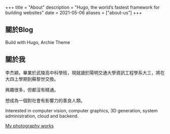 +++
title = "About"
description = "Hugo, the world’s fastest framework for building websites"
date = 2021-05-06
aliases = ["about-us"]
+++

## 關於Blog

Build with Hugo, Archie Theme

## 關於我

李杰穎，畢業於武陵高中科學班，現就讀於陽明交通大學資訊工程學系大三，將在大四上學期到蘇黎世交換。

興趣很多，但都沒有精通。

想成為一個對社會有影響力的善良人類。

Interested in computer vision, computer graphics, 3D generation, system administration, cloud and backend.

[My photography works](https://instagram.com/photograbear_)